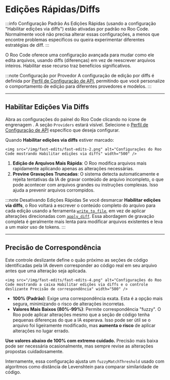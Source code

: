 # Edições Rápidas/Diffs

:::info Configuração Padrão
As Edições Rápidas (usando a configuração "Habilitar edições via diffs") estão ativadas por padrão no Roo Code. Normalmente você não precisa alterar essas configurações, a menos que encontre problemas específicos ou queira experimentar diferentes estratégias de diff.
:::

O Roo Code oferece uma configuração avançada para mudar como ele edita arquivos, usando diffs (diferenças) em vez de reescrever arquivos inteiros. Habilitar esse recurso traz benefícios significativos.

:::note Configuração por Provedor
A configuração de edição por diffs é definida por [Perfil de Configuração de API](/features/api-configuration-profiles), permitindo que você personalize o comportamento de edição para diferentes provedores e modelos.
:::

---

## Habilitar Edições Via Diffs

Abra as configurações do painel do Roo Code clicando no ícone de engrenagem <Codicon name="gear" />. A seção `Providers` estará visível. Selecione o [Perfil de Configuração de API](/features/api-configuration-profiles) específico que deseja configurar.

Quando **Habilitar edições via diffs** estiver marcado:

    <img src="/img/fast-edits/fast-edits-2.png" alt="Configurações do Roo Code mostrando Habilitar edições via diffs" width="500" />
1.  **Edição de Arquivos Mais Rápida**: O Roo modifica arquivos mais rapidamente aplicando apenas as alterações necessárias.
2.  **Previne Gravações Truncadas**: O sistema detecta automaticamente e rejeita tentativas da IA de gravar conteúdo de arquivo incompleto, o que pode acontecer com arquivos grandes ou instruções complexas. Isso ajuda a prevenir arquivos corrompidos.

:::note Desativando Edições Rápidas
Se você desmarcar **Habilitar edições via diffs**, o Roo voltará a escrever o conteúdo completo do arquivo para cada edição usando a ferramenta [`write_to_file`](/advanced-usage/available-tools/write-to-file), em vez de aplicar alterações direcionadas com [`apply_diff`](/advanced-usage/available-tools/apply-diff). Essa abordagem de gravação completa é geralmente mais lenta para modificar arquivos existentes e leva a um maior uso de tokens.
:::

---

## Precisão de Correspondência

Este controle deslizante define o quão próximo as seções de código identificadas pela IA devem corresponder ao código real em seu arquivo antes que uma alteração seja aplicada.

    <img src="/img/fast-edits/fast-edits-4.png" alt="Configurações do Roo Code mostrando a caixa Habilitar edições via diffs e o controle deslizante Precisão de correspondência" width="500" />

*   **100% (Padrão)**: Exige uma correspondência exata. Esta é a opção mais segura, minimizando o risco de alterações incorretas.
*   **Valores Mais Baixos (80%-99%)**: Permite correspondência "fuzzy". O Roo pode aplicar alterações mesmo que a seção de código tenha pequenas diferenças do que a IA esperava. Isso pode ser útil se o arquivo foi ligeiramente modificado, mas **aumenta o risco** de aplicar alterações no lugar errado.

**Use valores abaixo de 100% com extremo cuidado.** Precisão mais baixa pode ser necessária ocasionalmente, mas sempre revise as alterações propostas cuidadosamente.

Internamente, essa configuração ajusta um `fuzzyMatchThreshold` usado com algoritmos como distância de Levenshtein para comparar similaridade de código.
